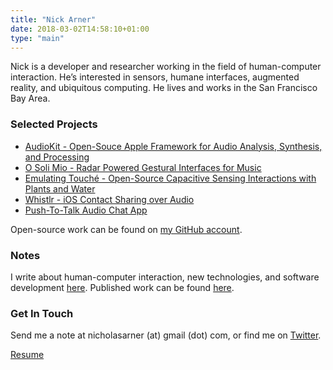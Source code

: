 ```yaml
---
title: "Nick Arner"
date: 2018-03-02T14:58:10+01:00
type: "main"
---
```




Nick is a developer and researcher working in the field of human-computer interaction. He’s interested in sensors, humane interfaces, augmented reality, and ubiquitous computing. He lives and works in the San Francisco Bay Area.

### Selected Projects

* [AudioKit - Open-Souce Apple Framework for Audio Analysis, Synthesis, and Processing](/projects_and_work/audiokit/)
* [O Soli Mio - Radar Powered Gestural Interfaces for Music](/projects_and_work/o_soli_mio/)
* [Emulating Touché - Open-Source Capacitive Sensing Interactions with Plants and Water](/projects_and_work/emulating_touché/)
* [Whistlr - iOS Contact Sharing over Audio](/projects_and_work/whistlr/)
* [Push-To-Talk Audio Chat App](/projects_and_work/Push_To_Talk_Audio_Chat_App/)

Open-source work can be found on [my GitHub account](https://github.com/narner).


### Notes

I write about human-computer interaction, new technologies, and software development [here](/notes/).
Published work can be found [here](/publications/publications/).


### Get In Touch

Send me a note at nicholasarner (at) gmail (dot) com, or find me on [Twitter](https://twitter.com/nickarner).

[Resume](NFA-Resume.pdf)	